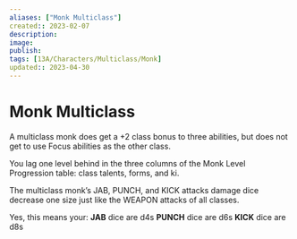 ```yaml
---
aliases: ["Monk Multiclass"]
created:: 2023-02-07
description: 
image: 
publish: 
tags: [13A/Characters/Multiclass/Monk]
updated:: 2023-04-30
---
```

# Monk Multiclass

A multiclass monk does get a +2 class bonus to three abilities, but does not get to use Focus abilities as the other class.

You lag one level behind in the three columns of the Monk Level Progression table: class talents, forms, and ki.

The multiclass monk’s JAB, PUNCH, and KICK attacks damage dice decrease
one size just like the WEAPON attacks of all classes. 

Yes, this means your:
**JAB** dice are d4s
**PUNCH** dice are d6s
**KICK** dice are d8s
